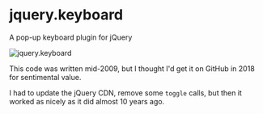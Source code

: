 # jquery.keyboard
A pop-up keyboard plugin for jQuery

![jquery.keyboard](https://media.giphy.com/media/3tFeQNoiRrpb9Swbeb/giphy.gif)

This code was written mid-2009, but I thought I'd get it on GitHub in 2018 for sentimental value.

I had to update the jQuery CDN, remove some `toggle` calls, but then it worked as nicely as it did almost 10 years ago.
